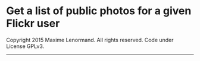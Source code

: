 Get a list of public photos for a given Flickr user
===================================================================================

Copyright 2015 Maxime Lenormand. All rights reserved. Code under License GPLv3.
______________________________________________________________________________________
